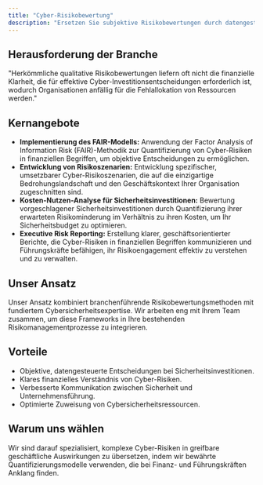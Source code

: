 ```yaml
---
title: "Cyber-Risikobewertung"
description: "Ersetzen Sie subjektive Risikobewertungen durch datengesteuerte Finanzmodelle, die Cyber-Risiken in monetären Begriffen quantifizieren."
---
```

## Herausforderung der Branche
"Herkömmliche qualitative Risikobewertungen liefern oft nicht die finanzielle Klarheit, die für effektive Cyber-Investitionsentscheidungen erforderlich ist, wodurch Organisationen anfällig für die Fehlallokation von Ressourcen werden."

## Kernangebote

*   **Implementierung des FAIR-Modells:** Anwendung der Factor Analysis of Information Risk (FAIR)-Methodik zur Quantifizierung von Cyber-Risiken in finanziellen Begriffen, um objektive Entscheidungen zu ermöglichen.
*   **Entwicklung von Risikoszenarien:** Entwicklung spezifischer, umsetzbarer Cyber-Risikoszenarien, die auf die einzigartige Bedrohungslandschaft und den Geschäftskontext Ihrer Organisation zugeschnitten sind.
*   **Kosten-Nutzen-Analyse für Sicherheitsinvestitionen:** Bewertung vorgeschlagener Sicherheitsinvestitionen durch Quantifizierung ihrer erwarteten Risikominderung im Verhältnis zu ihren Kosten, um Ihr Sicherheitsbudget zu optimieren.
*   **Executive Risk Reporting:** Erstellung klarer, geschäftsorientierter Berichte, die Cyber-Risiken in finanziellen Begriffen kommunizieren und Führungskräfte befähigen, ihr Risikoengagement effektiv zu verstehen und zu verwalten.

## Unser Ansatz
Unser Ansatz kombiniert branchenführende Risikobewertungsmethoden mit fundiertem Cybersicherheitsexpertise. Wir arbeiten eng mit Ihrem Team zusammen, um diese Frameworks in Ihre bestehenden Risikomanagementprozesse zu integrieren.

## Vorteile
*   Objektive, datengesteuerte Entscheidungen bei Sicherheitsinvestitionen.
*   Klares finanzielles Verständnis von Cyber-Risiken.
*   Verbesserte Kommunikation zwischen Sicherheit und Unternehmensführung.
*   Optimierte Zuweisung von Cybersicherheitsressourcen.

## Warum uns wählen
Wir sind darauf spezialisiert, komplexe Cyber-Risiken in greifbare geschäftliche Auswirkungen zu übersetzen, indem wir bewährte Quantifizierungsmodelle verwenden, die bei Finanz- und Führungskräften Anklang finden.